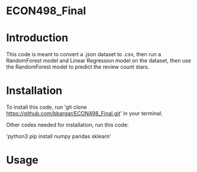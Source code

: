 # ECON498_Final

# Introduction
This code is meant to convert a .json dataset to .csv, then run a RandomForest model and Linear Regression model on the dataset, then use the RandomForest model to predict the review count stars.

# Installation
To install this code, run 'git clone https://github.com/bbargar/ECON498_Final.git' in your terminal.

Other codes needed for installation, run this code:

'python3 pip install numpy pandas sklearn'

# Usage
